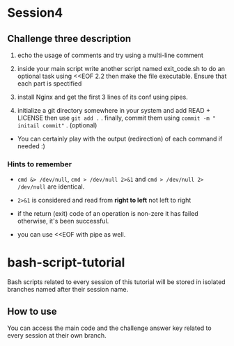 # Session4

## Challenge three description

1. echo the usage of comments and try using a multi-line comment

2. inside your main script write another script named exit_code.sh to do an optional task using  <<EOF 
2.2 then make the file executable. Ensure that each part is spectified 

3. install Nginx and get the first 3 lines of its conf using pipes.

4. initialize a git directory somewhere in your system and add READ + LICENSE then use `git add .` .
finally, commit them using `commit -m " initail commit"` . (optional)
- You can certainly play with the output (redirection) of each command if needed :)

### Hints to remember
- `cmd &> /dev/null`, `cmd > /dev/null 2>&1` and `cmd > /dev/null 2> /dev/null` are identical.

- `2>&1` is considered and read from **right to left** not left to right 

- if the return (exit) code of an operation is non-zere it has failed otherwise, it's been successful. 

- you can use <<EOF with pipe as well.
# bash-script-tutorial
Bash scripts related to every session of this tutorial will be stored in isolated branches named after their session name. 
## How to use 
You can access the main code and the challenge answer key related to every session at their own branch. 

